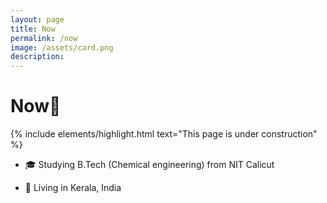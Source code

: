 ```yaml
---
layout: page
title: Now
permalink: /now
image: /assets/card.png
description: 
---
```


# Now🌱

{% include elements/highlight.html text="This page is under construction" %}

* 🎓 Studying B.Tech (Chemical engineering) from NIT Calicut

* 📍 Living in Kerala, India